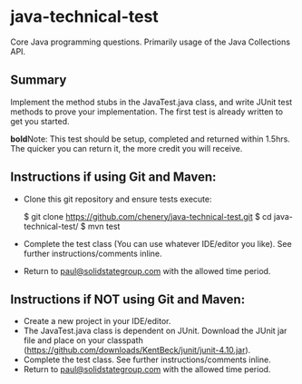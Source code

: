java-technical-test
===================

Core Java programming questions.  Primarily usage of the Java Collections API.

## Summary

Implement the method stubs in the JavaTest.java class, and write JUnit test methods to prove your implementation.  The first test is already written to get you started.

**bold**Note: This test should be setup, completed and returned within 1.5hrs.  The quicker you can return it, the more credit you will receive.

## Instructions if using Git and Maven:

- Clone this git repository and ensure tests execute:

    $ git clone https://github.com/chenery/java-technical-test.git
    $ cd java-technical-test/
    $ mvn test

- Complete the test class (You can use whatever IDE/editor you like).  See further instructions/comments inline.
- Return to paul@solidstategroup.com with the allowed time period.

## Instructions if NOT using Git and Maven:

- Create a new project in your IDE/editor.
- The JavaTest.java class is dependent on JUnit.  Download the JUnit jar file and place on your classpath (https://github.com/downloads/KentBeck/junit/junit-4.10.jar).
- Complete the test class.  See further instructions/comments inline.
- Return to paul@solidstategroup.com with the allowed time period.